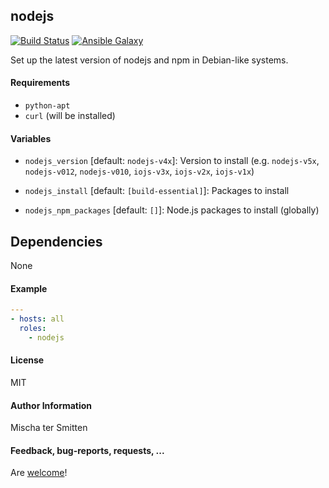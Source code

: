 ## nodejs
 
[![Build Status](https://travis-ci.org/Oefenweb/ansible-nodejs.svg?branch=master)](https://travis-ci.org/Oefenweb/ansible-nodejs) [![Ansible Galaxy](http://img.shields.io/badge/ansible--galaxy-nodejs-blue.svg)](https://galaxy.ansible.com/list#/roles/1814)

Set up the latest version of nodejs and npm in Debian-like systems.

#### Requirements

* `python-apt`
* `curl` (will be installed)

#### Variables

* `nodejs_version` [default: `nodejs-v4x`]: Version to install (e.g. `nodejs-v5x`, `nodejs-v012`, `nodejs-v010`, `iojs-v3x`, `iojs-v2x`, `iojs-v1x`)

* `nodejs_install` [default: `[build-essential]`]: Packages to install
* `nodejs_npm_packages` [default: `[]`]: Node.js packages to install (globally)

## Dependencies

None

#### Example

```yaml
---
- hosts: all
  roles:
    - nodejs
```

#### License

MIT

#### Author Information

Mischa ter Smitten

#### Feedback, bug-reports, requests, ...

Are [welcome](https://github.com/Oefenweb/ansible-nodejs/issues)!
